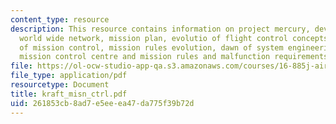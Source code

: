```yaml
---
content_type: resource
description: This resource contains information on project mercury, development of
  world wide network, mission plan, evolutio of flight control concepts, evolution
  of mission control, mission rules evolution, dawn of system engineering, advanced
  mission control centre and mission rules and malfunction requirements.
file: https://ol-ocw-studio-app-qa.s3.amazonaws.com/courses/16-885j-aircraft-systems-engineering-fall-2005/261853cb8ad7e5eeea47da775f39b72d_kraft_misn_ctrl.pdf
file_type: application/pdf
resourcetype: Document
title: kraft_misn_ctrl.pdf
uid: 261853cb-8ad7-e5ee-ea47-da775f39b72d
---
```

